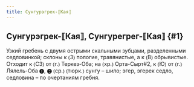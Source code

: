 ```yaml
---
title: Сунгурэгрек-⟦Кая⟧
---
```

## Сунгурэгрек-⟦Кая⟧, Сунгурегрег-⟦Кая⟧ {#1}

Узкий гребень с двумя острыми скальными зубцами, разделенными седловинкой; склоны к ⦅З⦆ пологие, травянистые, а к ⦅В⦆ обрывистые. Отходит к ⦅СЗ⦆ от ⦅г.⦆ Теркез-Оба; на ⦅хр.⦆ Орта-Сырт#2, к ⦅Ю⦆ от ⦅г.⦆ Лялель-Оба ❶, ❷ ⦅ср.⦆ ⦅тюрк.⦆ сунгу – шило; эгер, эгерек седло, седловина – по очертаниям гребня.
